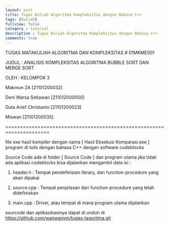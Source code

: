 ```yaml
---
layout: post
title: Tugas Kuliah Algoritma Kompleksitas dengan Bahasa C++
tags: [Kuliah]
fullview: false
category : tutorial
description : Tugas Kuliah Algoritma Kompleksitas dengan Bahasa C++
comments: true
---
```


TUGAS MATAKULIAH ALGORITMA DAN KOMPLEKSITAS # 01MKME001

JUDUL : ANALISIS KOMPLEKSITAS ALGORITMA BUBBLE SORT DAN MERGE SORT

OLEH : KELOMPOK 3

Makmun ZA [21101200032]

Deni Warsa Setiawan [211012000050]

Duta Arief Christanto [21101200023]

Miswan [21101200035]

=====================================================================

file exe hasil kompiler dengan nama [ Hasil Eksekusi Komparasi.exe ] program di tulis dengan bahasa C++ dengan software codeblocks

Source Code ada di folder [ Source Code ] dan program utama jika tidak ada aplikasi codeblocks bisa dijalankan mengambil data isi :

1. header.h : Tempat pendefinisian library, dan function-procedure yang akan dipakai

2. source.cpp : Tempat penjelasan dari function-procedure yang telah didefiniskan

3. main.cpp : Driver, atau tempat di mana program utama dijalankan

sourcode dan aplikasikasinya dapat di unduh di <a href="https://github.com/wanwanvm/tugas-lagoritma.git">https://github.com/wanwanvm/tugas-lagoritma.git</a>
